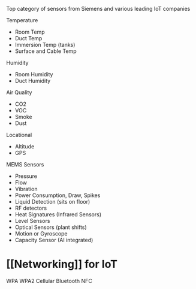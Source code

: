 Top category of sensors from Siemens and various leading IoT companies

Temperature

-   Room Temp
-   Duct Temp
-   Immersion Temp (tanks)
-   Surface and Cable Temp

Humidity

-   Room Humidity
-   Duct Humidity

Air Quality

-   CO2
-   VOC
-   Smoke
-   Dust

Locational

-   Altitude
-   GPS

MEMS Sensors

-   Pressure
-   Flow
-   Vibration
-   Power Consumption, Draw, Spikes
-   Liquid Detection (sits on floor)
-   RF detectors
-   Heat Signatures (Infrared Sensors)
-   Level Sensors
-   Optical Sensors (plant shifts)
-   Motion or Gyroscope
-   Capacity Sensor (AI integrated)

# [[Networking]] for IoT
WPA
WPA2
Cellular
Bluetooth
NFC